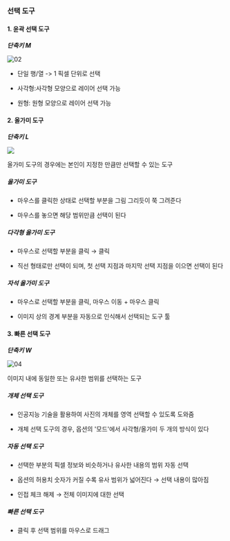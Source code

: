 ### 선택 도구

#### 1. 윤곽 선택 도구

___단축키 M___

![02](C:/Users/장서현/Desktop/firstgit/photoshop/static/02.png)


* 단일 행/열 -> 1 픽셀 단위로 선택

* 사각형:사각형 모양으로 레이어 선택 가능

* 원형: 원형 모양으로 레이어 선택 가능



#### 2. 올가미 도구

___단축키 L___

![](C:/Users/장서현/Desktop/firstgit/photoshop/static/03.png)


올가미 도구의 경우에는 본인이 지정한 만큼만 선택할 수 있는 도구



##### 올가미 도구

* 마우스를 클릭한 상태로 선택할 부분을 그림 그리듯이 쭉 그려준다

* 마우스를 놓으면 해당 범위만큼 선택이 된다

##### 다각형 올가미 도구

* 마우스로 선택할 부분을 클릭 → 클릭

* 직선 형태로만 선택이 되며, 첫 선택 지점과 마지막 선택 지점을 이으면 선택이 된다

##### 자석 올가미 도구

* 마우스로 선택할 부분을 클릭, 마우스 이동 + 마우스 클릭

* 이미지 상의 경계 부분을 자동으로 인식해서 선택되는 도구 툴





#### 3. 빠른 선택 도구

___단축키 W___

![04](C:/Users/장서현/Desktop/firstgit/photoshop/static/04.png)


이미지 내에 동일한 또는 유사한 범위를 선택하는 도구



##### 개체 선택 도구

* 인공지능 기술을 활용하여 사진의 개체를 영역 선택할 수 있도록 도와줌

* 개체 선택 도구의 경우, 옵션의 '모드'에서 사각형/올가미 두 개의 방식이 있다

##### 자동 선택 도구

* 선택한 부분의 픽셀 정보와 비슷하거나 유사한 내용의 범위 자동 선택

* 옵션의 허용치 숫자가 커질 수록 유사 범위가 넓어진다 → 선택 내용이 많아짐

* 인접 체크 해제 → 전체 이미지에 대한 선택

##### 빠른 선택 도구

* 클릭 후 선택 범위를 마우스로 드래그

